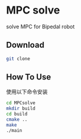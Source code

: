 # MPC solve
solve MPC for Bipedal robot

## Download
```bash
git clone 
```
## How To Use

使用以下命令安装
```bash
cd MPCsolve
mkdir build
cd build
cmake ..
make
./main

